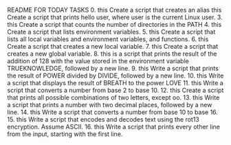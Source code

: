 README FOR TODAY TASKS
0. this Create a script that creates an alias
this Create a script that prints hello user, where user is the current Linux user.
3. this Create a script that counts the number of directories in the PATH
4. this Create a script that lists environment variables.
5. this Create a script that lists all local variables and environment variables, and functions.
6. this Create a script that creates a new local variable.
7. this Create a script that creates a new global variable.
8. this is a script that prints the result of the addition of 128 with the value stored in the environment variable TRUEKNOWLEDGE, followed by a new line.
9. this Write a script that prints the result of POWER divided by DIVIDE, followed by a new line.
10. this Write a script that displays the result of BREATH to the power LOVE
11. this Write a script that converts a number from base 2 to base 10.
12. this Create a script that prints all possible combinations of two letters, except oo.
13. this Write a script that prints a number with two decimal places, followed by a new line.
14. this Write a script that converts a number from base 10 to base 16.
15. this Write a script that encodes and decodes text using the rot13 encryption. Assume ASCII.
16. this Write a script that prints every other line from the input, starting with the first line.
